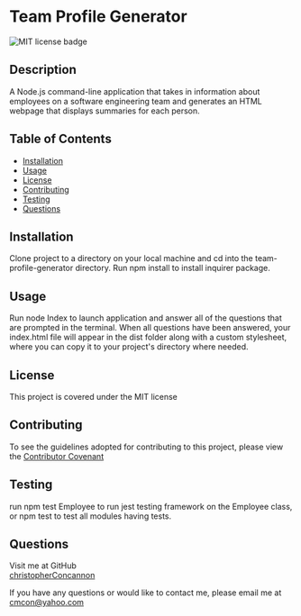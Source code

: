 
# Team Profile Generator

![MIT license badge](https://img.shields.io/badge/license-MIT-green)



## Description

A Node.js command-line application that takes in information about employees on a software engineering team and generates an HTML webpage that displays summaries for each person.

## Table of Contents
  * [Installation](#installation)
  * [Usage](#usage)
  * [License](#license)
  * [Contributing](#contributing)
  * [Testing](#testing)
  * [Questions](#questions)
  
## Installation
Clone project to a directory on your local machine and cd into the team-profile-generator directory.  Run npm install to install inquirer package. 

## Usage
Run node Index to launch application and answer all of the questions that are prompted in the terminal.  When all questions have been answered, your index.html file will appear in the dist folder along with a custom stylesheet, where you can copy it to your project's directory where needed.

## License 
This project is covered under the MIT license 


## Contributing
To see the guidelines adopted for contributing to this project, please view the [Contributor Covenant](https://www.contributor-covenant.org/version/2/0/code_of_conduct/code_of_conduct.txt)

## Testing
run npm test Employee to run jest testing framework on the Employee class, or npm test to test all modules having tests.

## Questions
Visit me at GitHub  
[christopherConcannon](https://github.com/christopherConcannon)
  
If you have any questions or would like to contact me, please email me at  
[cmcon@yahoo.com](mailto:cmcon@yahoo.com)
